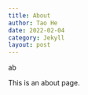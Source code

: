 ```yaml
---
title: About
author: Tao He
date: 2022-02-04
category: Jekyll
layout: post
---
```

ab


This is an about page.
